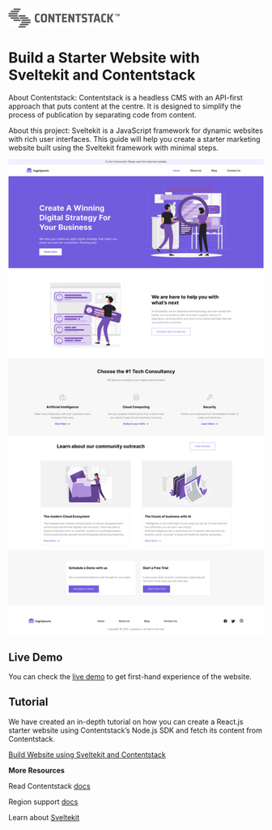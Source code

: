 [![Contentstack Logo](/static/contentstack.png)](https://www.contentstack.com/)

# Build a Starter Website with Sveltekit and Contentstack

About Contentstack: Contentstack is a headless CMS with an API-first approach that puts content at the centre. It is designed to simplify the process of publication by separating code from content.

About this project: Sveltekit is a JavaScript framework for dynamic websites with rich user interfaces. This guide will help you create a starter marketing website built using the Sveltekit framework with minimal steps.

![contentstack-sveltekit-starter-app-vercel-app](/static/starter-app.png)

## Live Demo

You can check the [live demo](https://contentstack-sveltekit-starter-app.vercel.app/) to get first-hand experience of the website.

## Tutorial

We have created an in-depth tutorial on how you can create a React.js starter website using Contentstack’s Node.js SDK and fetch its content from Contentstack.

[Build Website using Sveltekit and Contentstack](https://www.contentstack.com/docs/developers/sample-apps/build-a-starter-website-using-react-js-and-contentstack/)

**More Resources**

Read Contentstack [docs](https://www.contentstack.com/docs/)

Region support [docs](https://www.contentstack.com/docs/developers/selecting-region-in-contentstack-starter-apps)

Learn about [Sveltekit](https://kit.svelte.dev/docs/introduction)
